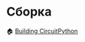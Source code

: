 # Сборка

&#127968; [Building CircuitPython](https://docs.circuitpython.org/en/latest/BUILDING.html)